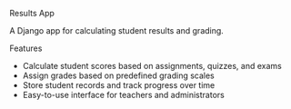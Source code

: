 Results App

A Django app for calculating student results and grading.

Features

- Calculate student scores based on assignments, quizzes, and exams
- Assign grades based on predefined grading scales
- Store student records and track progress over time
- Easy-to-use interface for teachers and administrators
